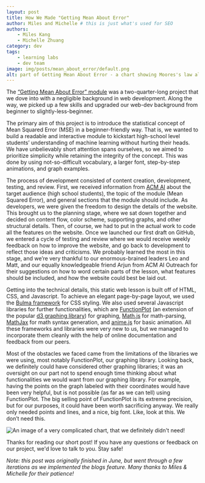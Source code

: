 ```yaml
---
layout: post
title: How We Made "Getting Mean About Error"
author: Miles and Michelle # this is just what's used for SEO
authors:
    - Miles Kang
    - Michelle Zhuang
category: dev
tags:
    - learning labs
    - dev team
image: img/posts/mean_about_error/default.png
alt: part of Getting Mean About Error - a chart showing Moores's law alongside a generated model
---
```


The [“Getting Mean About Error” module](https://uclaacm.github.io/getting-mean-about-error/) was a two-quarter-long project that we dove into with a negligible background in web development. Along the way, we picked up a few skills and upgraded our web-dev background from beginner to slightly-less-beginner.

The primary aim of this project is to introduce the statistical concept of Mean Squared Error (MSE) in a beginner-friendly way. That is, we wanted to build a readable and interactive module to kickstart high-school level students’ understanding of machine learning without hurting their heads. We have unbelievably short attention spans ourselves, so we aimed to prioritize simplicity while retaining the integrity of the concept. This was done by using not-so-difficult vocabulary, a larger font, step-by-step animations, and graph examples.

The process of development consisted of content creation, development, testing, and review. First, we received information from [ACM AI](https://uclaacmai.github.io/) about the target audience (high school students), the topic of the module (Mean Squared Error), and general sections that the module should include. As developers, we were given the freedom to design the details of the website. This brought us to the planning stage, where we sat down together and decided on content flow, color scheme, supporting graphs, and other structural details. Then, of course, we had to put in the actual work to code all the features on the website. Once we launched our first draft on GitHub, we entered a cycle of testing and review where we would receive weekly feedback on how to improve the website, and go back to development to reflect those ideas and criticisms. We probably learned the most in this stage, and we’re very thankful to our enormous-brained leaders Leo and Matt, and our equally knowledgeable friend Arjun from ACM AI Outreach for their suggestions on how to word certain parts of the lesson, what features should be included, and how the website could best be laid out.

Getting into the technical details, this static web lesson is built off of HTML, CSS, and Javascript. To achieve an elegant page-by-page layout, we used the [Bulma framework](https://bulma.io/) for CSS styling. We also used several Javascript libraries for further functionalities, which are [FunctionPlot](https://mauriciopoppe.github.io/function-plot/) (an extension of the popular [d3 graphing library](https://d3js.org/)) for graphing, [Math.js](https://mathjs.org/) for math-parsing, [MathJax](https://www.mathjax.org/) for math syntax generation, and [anime.js](https://animejs.com/) for basic animation. All these frameworks and libraries were very new to us, but we managed to incorporate them cleanly with the help of online documentation and feedback from our peers.

Most of the obstacles we faced came from the limitations of the libraries we were using, most notably FunctionPlot, our graphing library. Looking back, we definitely could have considered other graphing libraries; it was an oversight on our part not to spend enough time thinking about what functionalities we would want from our graphing library. For example, having the points on the graph labeled with their coordinates would have been very helpful, but is not possible (as far as we can tell) using FunctionPlot. The big selling point of FunctionPlot is its extreme precision, but for our purposes, it could have been worth sacrificing anyway. We really only needed points and lines, and a nice, big font. Like, look at this. We don’t need this.

![An image of a very complicated chart, that we definitely didn't need!]({{site.baseurl}}/img/posts/mean_about_error/function-plot-absurd.png)

Thanks for reading our short post! If you have any questions or feedback on our project, we'd love to talk to you. Stay safe!

*Note: this post was originally finished in June, but went through a few iterations as we implemented the blogs feature. Many thanks to Miles & Michelle for their patience!*
